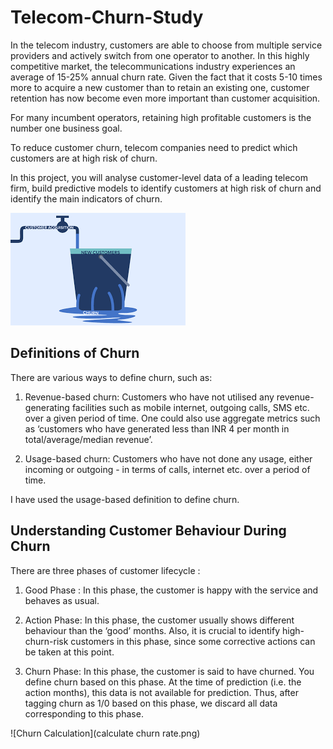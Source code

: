 # Telecom-Churn-Study
In the telecom industry, customers are able to choose from multiple service providers and actively switch from one operator to another. In this highly competitive market, the telecommunications industry experiences an average of 15-25% annual churn rate. Given the fact that it costs 5-10 times more to acquire a new customer than to retain an existing one, customer retention has now become even more important than customer acquisition.

For many incumbent operators, retaining high profitable customers is the number one business goal.

To reduce customer churn, telecom companies need to predict which customers are at high risk of churn.

In this project, you will analyse customer-level data of a leading telecom firm, build predictive models to identify customers at high risk of churn and identify the main indicators of churn.

![Churn Explaination](churn.png)


## Definitions of Churn

There are various ways to define churn, such as:

1. Revenue-based churn: Customers who have not utilised any revenue-generating facilities such as mobile internet, outgoing calls, SMS etc. over a given period of time. One could also use aggregate metrics such as ‘customers who have generated less than INR 4 per month in total/average/median revenue’.

2. Usage-based churn: Customers who have not done any usage, either incoming or outgoing - in terms of calls, internet etc. over a period of time.

I have used the usage-based definition to define churn.

## Understanding Customer Behaviour During Churn

There are three phases of customer lifecycle :

1. Good Phase : In this phase, the customer is happy with the service and behaves as usual.

2. Action Phase:  In this phase, the customer usually shows different behaviour than the ‘good’ months. Also, it is crucial to identify high-churn-risk customers in    this phase, since some corrective actions can be taken at this point.

3. Churn Phase: In this phase, the customer is said to have churned. You define churn based on this phase. At the time of prediction (i.e. the action months), this    data is not available for prediction. Thus, after tagging churn as 1/0 based on this phase, we discard all data corresponding to this phase.

![Churn Calculation](calculate churn rate.png)

